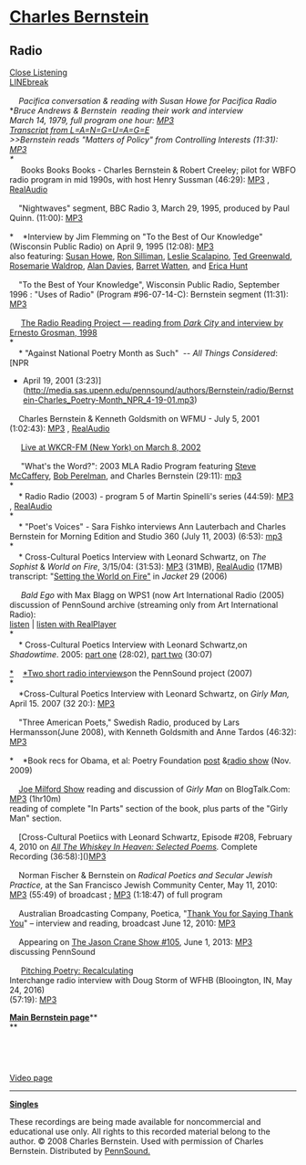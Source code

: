 [Charles Bernstein](Bernstein.php)
==================================

Radio
-----

[Close Listening](Close-Listening.php)  
[LINEbreak](LINEbreak.html)

*<img src="favicon.png" width="16" height="16" />*Pacifica
conversation & reading with Susan Howe for Pacifica Radio**  
**Bruce
Andrews & Bernstein  reading their work and interview  
March 14, 1979, full program one hour: [MP3](http://media.sas.upenn.edu/pennsound/groups/Howe-Radio/Andrews-Bruce_Charles-Bernstein_Howe-Pacifica_3-14-79.mp3)  
[Transcript from *L=A=N=G=U=A=G=E*](http://eclipsearchive.org/projects/LANGUAGEsupp3/pictures/025.html)  
&gt;&gt;Bernstein reads "Matters of Policy" from Controlling
Interests (11:31): [MP3](http://media.sas.upenn.edu/pennsound/groups/Howe-Radio/Bernstein-Charles_Matters-of-Policy_Howe-Pacifica_3-14-79.mp3)  
*  
<img src="favicon.png" width="16" height="16" />* Books
Books Books - Charles Bernstein & Robert Creeley; pilot for
WBFO radio program in mid 1990s, with host Henry Sussman (46:29): [MP3](http://media.sas.upenn.edu/pennsound/authors/Bernstein/radio/Bernstein-Charles-&-Creeley_Books-Books-Books.mp3) , [RealAudio](http://media.sas.upenn.edu/pennsound/authors/Bernstein/radio/Bernstein-Charles-&-Creeley_Books-Books-Books.rm)

*<img src="favicon.png" width="16" height="16" />*"Nightwaves" segment, BBC Radio 3, March 29, 1995, produced by Paul Quinn. (11:00): [MP3](http://media.sas.upenn.edu/pennsound/authors/Bernstein/radio/Bernstein-Charles_Nightwaves_BBC-Radio3_3-29-95.mp3)

*<img src="favicon.png" width="16" height="16" />*Interview by Jim Flemming on "To the Best of Our Knowledge" (Wisconsin Public Radio) on April 9, 1995 (12:08): [MP3](http://media.sas.upenn.edu/pennsound/authors/Bernstein/radio/Charles-Bernstein_TTBOOK-WIsc-Public-Radio_4-9-95.mp3)  
also featuring: [Susan Howe](http://writing.upenn.edu/pennsound/x/Howe.php), [Ron Silliman](http://writing.upenn.edu/pennsound/x/Silliman.php), [Leslie Scalapino](http://writing.upenn.edu/pennsound/x/Scalapino.php), [Ted Greenwald](http://writing.upenn.edu/pennsound/x/Greenwald.php), [Rosemarie Waldrop](http://writing.upenn.edu/pennsound/x/Waldrop.php), [Alan Davies](http://writing.upenn.edu/pennsound/x/Davies-Alan.php), [Barret Watten](http://www.writing.upenn.edu/pennsound/x/Watten.php), and [Erica Hunt](http://writing.upenn.edu/pennsound/x/Hunt.php)

*<img src="favicon.png" width="16" height="16" />*"To the Best of Your Knowledge", Wisconsin Public Radio, September 1996 : "Uses of Radio" (Program \#96-07-14-C): Bernstein segment (11:31): [MP3](https://media.sas.upenn.edu/pennsound/authors/Bernstein/radio/Bernstein-Charles_To-the-best-of-our-knowledge_7-14-96.mp3)  
  
<img src="favicon.png" width="16" height="16" /> [The
Radio Reading Project — reading from *Dark City* and
interview by Ernesto Grosman, 1998](Bernstein-RRP.html)  
*  
<img src="favicon.png" width="16" height="16" />* "Against
National Poetry Month as Such"  -- *All Things Considered*: [NPR
- April 19, 2001 (3:23)](http://media.sas.upenn.edu/pennsound/authors/Bernstein/radio/Bernstein-Charles_Poetry-Month_NPR_4-19-01.mp3)  
  
<img src="favicon.png" width="16" height="16" />Charles Bernstein & Kenneth
Goldsmith on WFMU - July 5, 2001 (1:02:43): [MP3](http://media.sas.upenn.edu/pennsound/authors/Bernstein/radio/Bernstein-Charles_Goldsmith-Kenny_WFMU_7-5-01.mp3) ,
[RealAudio](http://media.sas.upenn.edu/pennsound/authors/Bernstein/radio/Bernstein-Charles_Goldsmith-Kenny_WFMU_7-5-01.rm)  
  
<img src="favicon.png" width="16" height="16" /> [Live at WKCR-FM (New York) on March 8, 2002](Bernstein-2002.html)  
  
<img src="favicon.png" width="16" height="16" /> "What's the Word?":
2003 MLA Radio Program featuring [Steve
McCaffery](McCaffery.html), [Bob Perelman](Perelman.html), and
Charles Bernstein (29:11): [mp3](http://media.sas.upenn.edu/pennsound/authors/Bernstein/radio/Whats-the-Word-163_Bernstein-Perelman-McCaffery_MLA_2003.mp3)  
*  
<img src="favicon.png" width="16" height="16" />* Radio
Radio (2003) - program 5 of Martin Spinelli's series (44:59): [MP3](http://media.sas.upenn.edu/pennsound/authors/Bernstein/radio/Bernstein-Charles_Radio-Radio_2003.mp3) , [RealAudio  
](http://media.sas.upenn.edu/pennsound/authors/Bernstein/radio/Bernstein-Charles_Radio-Radio_2003.rm)*  
<img src="favicon.png" width="16" height="16" />* "Poet's
Voices" - Sara Fishko interviews Ann Lauterbach and Charles Bernstein
for Morning Edition and Studio 360 (July 11, 2003) (6:53): [mp3](http://media.sas.upenn.edu/pennsound/authors/Bernstein/radio/Poets-Voices-Sara-Fishko-intrvws-Bernstein-&-Lauterbach_7-11-03.mp3)  
*  
<img src="favicon.png" width="16" height="16" />* Cross-Cultural
Poetics Interview with Leonard Schwartz, on *The Sophist* & *World on Fire*,
3/15/04: (31:53): [MP3](http://media.sas.upenn.edu/pennsound/groups/XCP/XCP_27_Bernstein_3-15-04.mp3) (31MB), [RealAudio](http://media.sas.upenn.edu/pennsound/groups/XCP/XCP_27_Bernstein_3-15-04.rm) (17MB)  
transcript: "[Setting the World on Fire"](http://www.jacketmagazine.com/29/schw-bernst.html) in *Jacket* 29 (2006)

*<img src="favicon.png" width="16" height="16" />* *Bald Ego* with Max Blagg on WPS1 (now Art International Radio (2005)  
discussion of PennSound archive (streaming only from Art International Radio):  
[listen](http://artonair.org/web/archive/metafiles/m3u/sbtatbald_12baldego.m3u) | [listen with RealPlayer](http://artonair.org/web/archive/metafiles/ram/sbtatbald_12baldego.ram)   
*  
<img src="favicon.png" width="16" height="16" />* Cross-Cultural Poetics Interview with Leonard Schwartz,on *Shadowtime*. 2005: [part one](http://media.sas.upenn.edu/pennsound/groups/XCP/XCP_83_Bernstein-part1_2005.mp3) (28:02), [part two](http://media.sas.upenn.edu/pennsound/groups/XCP/XCP_83_Bernstein-part1_2005.mp3) (30:07)

[*<img src="favicon.png" width="16" height="16" />*Two short radio interviews](http://writing.upenn.edu/pennsound/x/Bernstein_Interviews.html)on the PennSound project (2007)  
*  
<img src="favicon.png" width="16" height="16" />*Cross-Cultural
Poetics Interview with Leonard Schwartz, on *Girly Man,* April 15. 2007 (32 20:): [MP3](http://media.sas.upenn.edu/pennsound/groups/XCP/XCP_137_Bernstein_4-15-07.mp3)  
  
*<img src="favicon.png" width="16" height="16" />*"Three
American Poets," Swedish Radio, produced by Lars Hermansson(June
2008), with Kenneth Goldsmith and Anne Tardos (46:32): [MP3](http://media.sas.upenn.edu/pennsound/authors/Bernstein/radio/Tardos-Goldsmith_Bernstein_Swedish-Radio_June-2008.mp3)  
  
*<img src="favicon.png" width="16" height="16" />*Book recs
for Obama, et al: Poetry Foundation [post](http://poetryfoundation.org/harriet/2008/10/poetry_primer_for_the_polls_1.html) &[radio
show](http://poetryfoundation.org/journal/audioitem.html?id=625) (Nov. 2009)  
  
*<img src="favicon.png" width="16" height="16" />*[Joe
Milford Show](http://www.blogtalkradio.com/Joe-Milford-Show) reading and discussion of *Girly Man* on
BlogTalk.Com: [MP3](http://media.sas.upenn.edu/pennsound/authors/Bernstein/radio/Bernstein-Charles_Joe-Milford-show_4-3-09.mp3) (1hr10m)  
reading of complete "In Parts" section of the book, plus parts
of the "Girly Man" section.

<img src="favicon.png" width="16" height="16" />[Cross-Cultural Poetiics with Leonard Schwartz, Episode \#208, February 4, 2010 on *[All The Whiskey In Heaven: Selected Poems](http://epc.buffalo.edu/authors/bernstein/books/all-the-whiskey/).* Complete Recording (36:58):]()[MP3](http://media.sas.upenn.edu/pennsound/groups/XCP/XCP_208_Bernstein_2-4-10.mp3)

<img src="favicon.png" width="16" height="16" />Norman Fischer & Bernstein on *Radical Poetics and Secular Jewish Practice,* at the San Francisco Jewish Community Center, May 11, 2010: [MP3](http://media.sas.upenn.edu/pennsound/authors/Bernstein/radio/Bernstein-Charles_Norman-Fischer_SF-Jewish-CC_5-11-10.mp3) (55:49) of broadcast ; [MP3](http://media.sas.upenn.edu/pennsound/authors/Bernstein/radio/Bernstein-Charles_Norman-Fischer_SF-Jewish-CC_5-11-10_full.mp3) (1:18:47) of full program

<img src="favicon.png" width="16" height="16" />Australian Broadcasting Company, Poetica, "[Thank You for Saying Thank You](http://www.abc.net.au/rn/poetica/stories/2010/2870589.htm)" – interview and reading, broadcast June 12, 2010: [MP3](http://media.sas.upenn.edu/pennsound/authors/Bernstein/radio/Bernstein-Charles_Thank-you-for-saying-thank-you_ABC-Poetica_6-10.mp3)

<img src="favicon.png" width="16" height="16" />Appearing on [The Jason Crane Show \#105](http://www.craneshow.com/2013/06/01/the-jason-crane-show-015-charles-bernstein/), June 1, 2013: [MP3](http://media.sas.upenn.edu/pennsound/authors/Bernstein/radio/Bernstein-Charles_Complete-Recording_Jasone-Crane-Show_6-1-13.mp3)  
discussing PennSound

<img src="favicon.png" width="16" height="16" /> [Pitching Poetry: Recalculating](http://wfhb.org/news/interchange-pitching-poetry-recalculating-charles-bernstein/)  
Interchange radio interview with Doug Storm of WFHB (Blooington, IN, May 24, 2016)  
(57:19): [MP3](https://media.sas.upenn.edu/pennsound/authors/Bernstein/Berntein-Charles_Interchange-radiio_5-24-16.mp3)  
  
  
[**Main Bernstein page**](Bernstein.html)**  
[](Bernstein-video.html)**

[  
](Bernstein-video.html)
-----------------------

[Video
page](Bernstein-video.html)  
  
-----------------------------

**[Singles](Bernstein-singles.html)**  
  

These recordings are being made available
for noncommercial and educational use only. All rights to this
recorded material belong to the author. © 2008
Charles Bernstein. Used with permission of Charles Bernstein.
Distributed by [PennSound.](../index.html)
